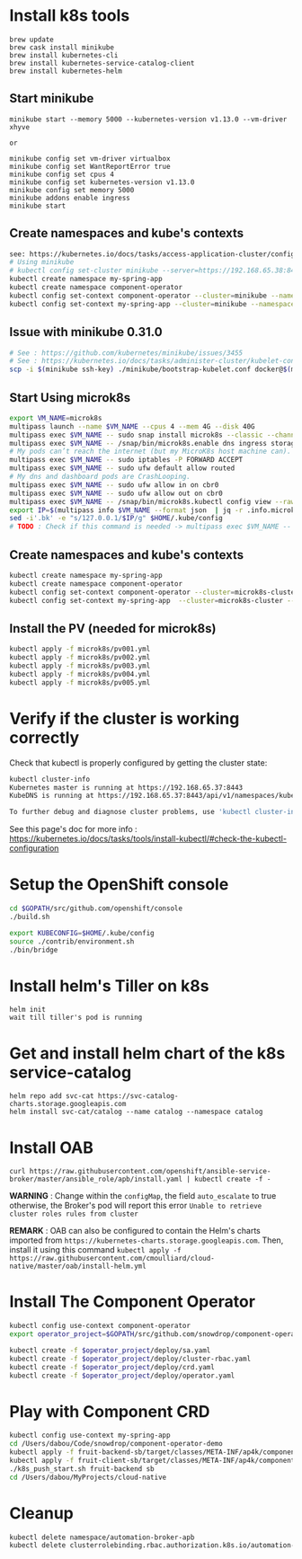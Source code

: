 # Install k8s tools

```
brew update
brew cask install minikube
brew install kubernetes-cli
brew install kubernetes-service-catalog-client
brew install kubernetes-helm
```

## Start minikube

```
minikube start --memory 5000 --kubernetes-version v1.13.0 --vm-driver xhyve

or 

minikube config set vm-driver virtualbox
minikube config set WantReportError true
minikube config set cpus 4
minikube config set kubernetes-version v1.13.0
minikube config set memory 5000
minikube addons enable ingress
minikube start
```

## Create namespaces and kube's contexts

```bash
see: https://kubernetes.io/docs/tasks/access-application-cluster/configure-access-multiple-clusters/
# Using minikube
# kubectl config set-cluster minikube --server=https://192.168.65.38:8443
kubectl create namespace my-spring-app
kubectl create namespace component-operator
kubectl config set-context component-operator --cluster=minikube --namespace=component-operator --user=minikube
kubectl config set-context my-spring-app --cluster=minikube --namespace=my-spring-app --user=minikube
```

## Issue with minikube 0.31.0

```bash
# See : https://github.com/kubernetes/minikube/issues/3455
# See : https://kubernetes.io/docs/tasks/administer-cluster/kubelet-config-file/
scp -i $(minikube ssh-key) ./minikube/bootstrap-kubelet.conf docker@$(minikube ip):/etc/kubernetes/bootstrap-kubelet.conf
```

## Start Using microk8s

```bash
export VM_NAME=microk8s
multipass launch --name $VM_NAME --cpus 4 --mem 4G --disk 40G
multipass exec $VM_NAME -- sudo snap install microk8s --classic --channel=1.13/stable
multipass exec $VM_NAME -- /snap/bin/microk8s.enable dns ingress storage
# My pods can’t reach the internet (but my MicroK8s host machine can).
multipass exec $VM_NAME -- sudo iptables -P FORWARD ACCEPT
multipass exec $VM_NAME -- sudo ufw default allow routed
# My dns and dashboard pods are CrashLooping.
multipass exec $VM_NAME -- sudo ufw allow in on cbr0 
multipass exec $VM_NAME -- sudo ufw allow out on cbr0
multipass exec $VM_NAME -- /snap/bin/microk8s.kubectl config view --raw > $HOME/.kube/config
export IP=$(multipass info $VM_NAME --format json  | jq -r .info.microk8s.ipv4[0])
sed -i'.bk' -e "s/127.0.0.1/$IP/g" $HOME/.kube/config
# TODO : Check if this command is needed -> multipass exec $VM_NAME -- /snap/bin/microk8s.kubectl proxy --accept-hosts=.* --address=0.0.0.0
```

## Create namespaces and kube's contexts

```bash
kubectl create namespace my-spring-app
kubectl create namespace component-operator
kubectl config set-context component-operator --cluster=microk8s-cluster --namespace=component-operator --user=admin
kubectl config set-context my-spring-app  --cluster=microk8s-cluster --namespace=my-spring-app --user=admin
```

## Install the PV (needed for microk8s)

```bash
kubectl apply -f microk8s/pv001.yml
kubectl apply -f microk8s/pv002.yml
kubectl apply -f microk8s/pv003.yml
kubectl apply -f microk8s/pv004.yml
kubectl apply -f microk8s/pv005.yml
```

# Verify if the cluster is working correctly  

Check that kubectl is properly configured by getting the cluster state:
```bash
kubectl cluster-info
Kubernetes master is running at https://192.168.65.37:8443
KubeDNS is running at https://192.168.65.37:8443/api/v1/namespaces/kube-system/services/kube-dns:dns/proxy

To further debug and diagnose cluster problems, use 'kubectl cluster-info dump'.
```

See this page's doc for more info : https://kubernetes.io/docs/tasks/tools/install-kubectl/#check-the-kubectl-configuration

# Setup the OpenShift console

```bash
cd $GOPATH/src/github.com/openshift/console
./build.sh 

export KUBECONFIG=$HOME/.kube/config
source ./contrib/environment.sh
./bin/bridge
```

# Install helm's Tiller on k8s

```
helm init
wait till tiller's pod is running
```

# Get and install helm chart of the k8s service-catalog
```
helm repo add svc-cat https://svc-catalog-charts.storage.googleapis.com
helm install svc-cat/catalog --name catalog --namespace catalog
```

# Install OAB

```
curl https://raw.githubusercontent.com/openshift/ansible-service-broker/master/ansible_role/apb/install.yaml | kubectl create -f -
```

**WARNING** : Change within the `configMap`, the field `auto_escalate` to true otherwise, the Broker's pod will report this error `Unable to retrieve cluster roles rules from cluster`

**REMARK** : OAB can also be configured to contain the Helm's charts imported from `https://kubernetes-charts.storage.googleapis.com`. Then, install it using this command
`kubectl apply -f https://raw.githubusercontent.com/cmoulliard/cloud-native/master/oab/install-helm.yml`

# Install The Component Operator

```bash
kubectl config use-context component-operator
export operator_project=$GOPATH/src/github.com/snowdrop/component-operator

kubectl create -f $operator_project/deploy/sa.yaml
kubectl create -f $operator_project/deploy/cluster-rbac.yaml
kubectl create -f $operator_project/deploy/crd.yaml
kubectl create -f $operator_project/deploy/operator.yaml
```

# Play with Component CRD

```bash
kubectl config use-context my-spring-app
cd /Users/dabou/Code/snowdrop/component-operator-demo
kubectl apply -f fruit-backend-sb/target/classes/META-INF/ap4k/component.yml
kubectl apply -f fruit-client-sb/target/classes/META-INF/ap4k/component.yml
./k8s_push_start.sh fruit-backend sb
cd /Users/dabou/MyProjects/cloud-native
```

# Cleanup

```bash
kubectl delete namespace/automation-broker-apb
kubectl delete clusterrolebinding.rbac.authorization.k8s.io/automation-broker-apb
```